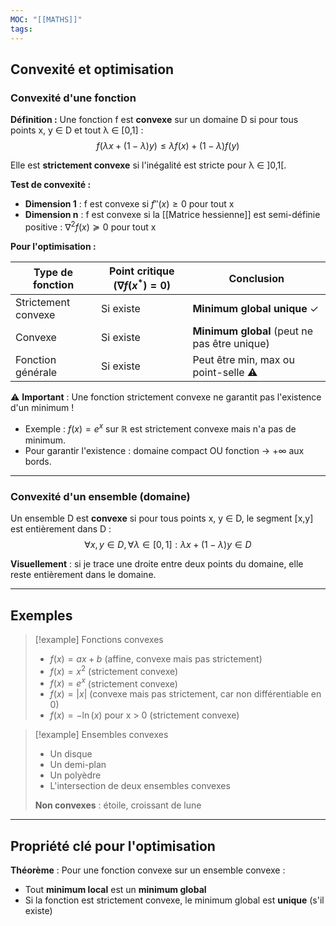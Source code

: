 ```yaml
---
MOC: "[[MATHS]]"
tags:
---
```


## Convexité et optimisation

### Convexité d'une fonction

**Définition :**
Une fonction f est **convexe** sur un domaine D si pour tous points x, y ∈ D et tout λ ∈ [0,1] :
$$f(\lambda x + (1-\lambda)y) \leq \lambda f(x) + (1-\lambda)f(y)$$

Elle est **strictement convexe** si l'inégalité est stricte pour λ ∈ ]0,1[.

**Test de convexité :**
- **Dimension 1** : f est convexe si $f''(x) \geq 0$ pour tout x
- **Dimension n** : f est convexe si la [[Matrice hessienne]] est semi-définie positive : $\nabla^2 f(x) \succeq 0$ pour tout x

**Pour l'optimisation :**

| Type de fonction | Point critique ($\nabla f(x^*) = 0$) | Conclusion |
|------------------|--------------------------------------|------------|
| Strictement convexe | Si existe | **Minimum global unique** ✓ |
| Convexe | Si existe | **Minimum global** (peut ne pas être unique) |
| Fonction générale | Si existe | Peut être min, max ou point-selle ⚠️ |

⚠️ **Important** : Une fonction strictement convexe ne garantit pas l'existence d'un minimum ! 
- Exemple : $f(x) = e^x$ sur $\mathbb{R}$ est strictement convexe mais n'a pas de minimum.
- Pour garantir l'existence : domaine compact OU fonction → +∞ aux bords.

---

### Convexité d'un ensemble (domaine)

Un ensemble D est **convexe** si pour tous points x, y ∈ D, le segment [x,y] est entièrement dans D :
$$\forall x, y \in D, \forall \lambda \in [0,1] : \lambda x + (1-\lambda)y \in D$$

**Visuellement** : si je trace une droite entre deux points du domaine, elle reste entièrement dans le domaine.

---

## Exemples

> [!example] Fonctions convexes
> - $f(x) = ax + b$ (affine, convexe mais pas strictement)
> - $f(x) = x^2$ (strictement convexe)
> - $f(x) = e^x$ (strictement convexe)
> - $f(x) = |x|$ (convexe mais pas strictement, car non différentiable en 0)
> - $f(x) = -\ln(x)$ pour x > 0 (strictement convexe)

> [!example] Ensembles convexes
> - Un disque
> - Un demi-plan
> - Un polyèdre
> - L'intersection de deux ensembles convexes
> 
> **Non convexes** : étoile, croissant de lune

---

## Propriété clé pour l'optimisation

**Théorème** : Pour une fonction convexe sur un ensemble convexe :
- Tout **minimum local** est un **minimum global**
- Si la fonction est strictement convexe, le minimum global est **unique** (s'il existe)